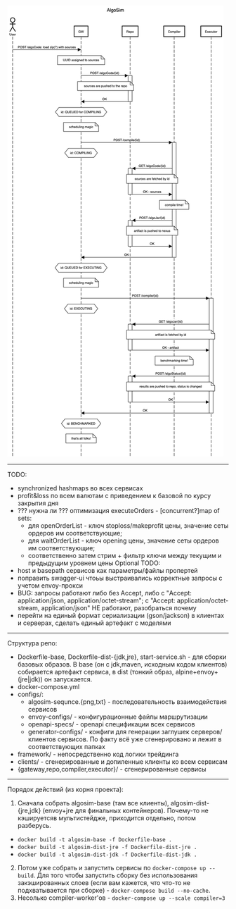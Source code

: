 ![sequence-diagram](configs/algosim-sequence.png "Взаимодействие сервисов")
***
TODO:
- synchronized hashmaps во всех сервисах
- profit&loss по всем валютам с приведением к базовой по курсу закрытия дня
- ??? нужна ли ??? оптимизация executeOrders - [concurrent?]map of sets:
  - для openOrderList - ключ stoploss/makeprofit цены, значение сеты ордеров им соответствующие;
  - для waitOrderList - ключ opening цены, значение сеты ордеров им соответствующие;
  - соответственно затем стрим + фильтр ключи между текущим и предыдущим уровнем цены
Optional TODO:
- host и basepath сервисов как параметры/файлы пропертей
- поправить swagger-ui чтоьы выстраивались корректные запросы с учетом envoy-прокси
- BUG: запросы работают либо без Accept, либо с "Accept: application/json, application/octet-stream"; c "Accept: application/octet-stream, application/json" НЕ работают, разобраться почему
- перейти на единый формат сериализации (gson/jackson) в клиентах и серверах, сделать единый артефакт с моделями
***
Структура репо:
- Dockerfile-base, Dockerfile-dist-{jdk,jre}, start-service.sh - для сборки базовых образов. В base (он с jdk,maven, исходным кодом клиентов) собирается артефакт сервиса, в dist (тонкий образ, alpine+envoy+(jre|jdk)) он запускается.
- docker-compose.yml
- configs/:
  - algosim-sequnce.{png,txt} - последовательность взаимодействия сервисов 
  - envoy-configs/ - конфигурационные файлы маршрутизации
  - openapi-specs/ - openapi спецификации всех сервисов
  - generator-configs/ - конфиги для генерации заглушек серверов/клиентов сервисов. По факту всё уже сгенерировано и лежит в соответствующих папках
- framework/ - непосредственно код логики трейдинга
- clients/ - сгенерированные  и допиленные клиенты ко всем сервисам
- {gateway,repo,compiler,executor}/ - сгенерированные сервисы
***
Порядок действий (из корня проекта):
1. Сначала собрать algosim-base (там все клиенты), algosim-dist-{jre,jdk} (envoy+jre для финальных контейнеров). Почему-то не кэшируетсяв мультистейдже, приходится отдельно, потом разберусь. 
  - `docker build -t algosim-base -f Dockerfile-base .`
  - `docker build -t algosim-dist-jre -f Dockerfile-dist-jre .`
  - `docker build -t algosim-dist-jdk -f Dockerfile-dist-jdk .`
2. Потом уже собрать  и запустить сервисы по `docker-compose up --build`. Для того чтобы запустить сборку без использования закэшированных слоев (если вам кажется, что что-то не подхватывается при сборке) - `docker-compose build --no-cache`.
3. Несолько compiler-worker'ов - `docker-compose up --scale compiler=3`
